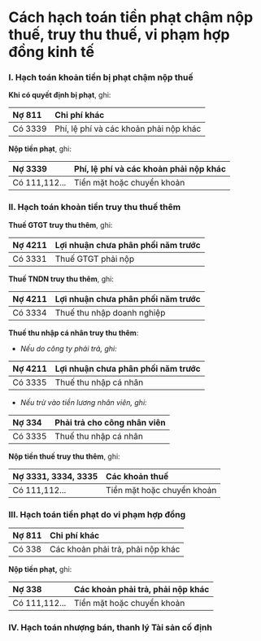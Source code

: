 # Cách hạch toán tiền phạt chậm nộp thuế, truy thu thuế, vi phạm hợp đồng kinh tế

### **I. Hạch toán khoản tiền bị phạt chậm nộp thuế**

**Khi có quyết định bị phạt**, ghi:

| Nợ 811 | Chi phí khác |
| :--- | :--- |
| Có 3339 | Phí, lệ phí và các khoản phải nộp khác |

**Nộp tiền phạt**, ghi:

| Nợ 3339 | Phí, lệ phí và các khoản phải nộp khác |
| :--- | :--- |
| Có 111,112... | Tiền mặt hoặc chuyển khoản |

###  

### **II. Hạch toán khoản tiền truy thu thuế thêm**

**Thuế GTGT truy thu thêm**, ghi:

| Nợ 4211 | Lợi nhuận chưa phân phối năm trước |
| :--- | :--- |
| Có 3331 | Thuế GTGT phải nộp |

**Thuế TNDN truy thu thêm**, ghi:

| Nợ 4211 | Lợi nhuận chưa phân phối năm trước |
| :--- | :--- |
| Có 3334 | Thuế thu nhập doanh nghiệp |

**Thuế thu nhập cá nhân truy thu thêm**:

* _Nếu do công ty phải trả, ghi:_

| Nợ 4211 | Lợi nhuận chưa phân phối năm trước |
| :--- | :--- |
| Có 3335 | Thuế thu nhập cá nhân |

* _Nếu trừ vào tiền lương nhân viên, ghi:_

| Nợ 334 | Phải trả cho công nhân viên |
| :--- | :--- |
| Có 3335 | Thuế thu nhập cá nhân |

**Nộp tiền thuế truy thu thêm**, ghi:

| Nợ 3331, 3334, 3335 | Các khoản thuế |
| :--- | :--- |
| Có 111,112... | Tiền mặt hoặc chuyển khoản |

###  

### **III. Hạch toán tiền phạt do vi phạm hợp đồng**

| Nợ 811 | Chi phí khác |
| :--- | :--- |
| Có 338 | Các khoản phải trả, phải nộp khác |

**Nộp tiền phạt,** ghi:

| Nợ 338 | Các khoản phải trả, phải nộp khác |
| :--- | :--- |
| Có 111,112... | Tiền mặt hoặc chuyển khoản |

### **IV. Hạch toán nhượng bán, thanh lý Tài sản cố định**

